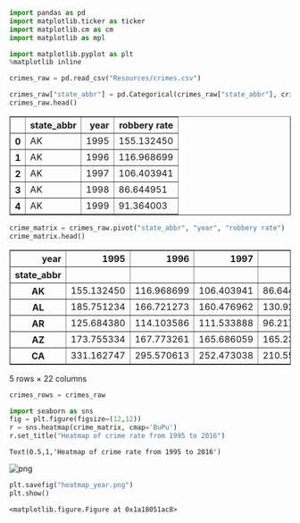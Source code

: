 

```python
import pandas as pd
import matplotlib.ticker as ticker
import matplotlib.cm as cm
import matplotlib as mpl

import matplotlib.pyplot as plt
%matplotlib inline
```


```python
crimes_raw = pd.read_csv("Resources/crimes.csv")
```


```python
crimes_raw["state_abbr"] = pd.Categorical(crimes_raw["state_abbr"], crimes_raw.state_abbr.unique())
crimes_raw.head()
```




<div>
<table border="1" class="dataframe">
  <thead>
    <tr style="text-align: right;">
      <th></th>
      <th>state_abbr</th>
      <th>year</th>
      <th>robbery rate</th>
    </tr>
  </thead>
  <tbody>
    <tr>
      <th>0</th>
      <td>AK</td>
      <td>1995</td>
      <td>155.132450</td>
    </tr>
    <tr>
      <th>1</th>
      <td>AK</td>
      <td>1996</td>
      <td>116.968699</td>
    </tr>
    <tr>
      <th>2</th>
      <td>AK</td>
      <td>1997</td>
      <td>106.403941</td>
    </tr>
    <tr>
      <th>3</th>
      <td>AK</td>
      <td>1998</td>
      <td>86.644951</td>
    </tr>
    <tr>
      <th>4</th>
      <td>AK</td>
      <td>1999</td>
      <td>91.364003</td>
    </tr>
  </tbody>
</table>
</div>




```python
crime_matrix = crimes_raw.pivot("state_abbr", "year", "robbery rate")
crime_matrix.head()
```




<div>
<table border="1" class="dataframe">
  <thead>
    <tr style="text-align: right;">
      <th>year</th>
      <th>1995</th>
      <th>1996</th>
      <th>1997</th>
      <th>1998</th>
      <th>1999</th>
      <th>2000</th>
      <th>2001</th>
      <th>2002</th>
      <th>2003</th>
      <th>2004</th>
      <th>...</th>
      <th>2007</th>
      <th>2008</th>
      <th>2009</th>
      <th>2010</th>
      <th>2011</th>
      <th>2012</th>
      <th>2013</th>
      <th>2014</th>
      <th>2015</th>
      <th>2016</th>
    </tr>
    <tr>
      <th>state_abbr</th>
      <th></th>
      <th></th>
      <th></th>
      <th></th>
      <th></th>
      <th></th>
      <th></th>
      <th></th>
      <th></th>
      <th></th>
      <th></th>
      <th></th>
      <th></th>
      <th></th>
      <th></th>
      <th></th>
      <th></th>
      <th></th>
      <th></th>
      <th></th>
      <th></th>
    </tr>
  </thead>
  <tbody>
    <tr>
      <th>AK</th>
      <td>155.132450</td>
      <td>116.968699</td>
      <td>106.403941</td>
      <td>86.644951</td>
      <td>91.364003</td>
      <td>78.158397</td>
      <td>81.119896</td>
      <td>76.229731</td>
      <td>68.797433</td>
      <td>67.958434</td>
      <td>...</td>
      <td>85.006394</td>
      <td>93.983182</td>
      <td>93.632825</td>
      <td>83.176269</td>
      <td>79.573398</td>
      <td>86.265091</td>
      <td>84.502190</td>
      <td>85.340671</td>
      <td>103.157207</td>
      <td>114.571623</td>
    </tr>
    <tr>
      <th>AL</th>
      <td>185.751234</td>
      <td>166.721273</td>
      <td>160.476962</td>
      <td>130.928309</td>
      <td>121.216643</td>
      <td>128.218390</td>
      <td>124.952114</td>
      <td>133.113160</td>
      <td>134.066770</td>
      <td>133.513797</td>
      <td>...</td>
      <td>159.858215</td>
      <td>157.575238</td>
      <td>133.051359</td>
      <td>101.642475</td>
      <td>102.129842</td>
      <td>104.202819</td>
      <td>96.090274</td>
      <td>97.020249</td>
      <td>95.016868</td>
      <td>96.354327</td>
    </tr>
    <tr>
      <th>AR</th>
      <td>125.684380</td>
      <td>114.103586</td>
      <td>111.533888</td>
      <td>96.217494</td>
      <td>79.329835</td>
      <td>74.848508</td>
      <td>80.936714</td>
      <td>93.264969</td>
      <td>81.641661</td>
      <td>86.254545</td>
      <td>...</td>
      <td>109.531653</td>
      <td>97.254666</td>
      <td>89.151915</td>
      <td>81.086040</td>
      <td>80.208754</td>
      <td>78.309651</td>
      <td>76.417019</td>
      <td>68.659026</td>
      <td>71.091488</td>
      <td>70.944580</td>
    </tr>
    <tr>
      <th>AZ</th>
      <td>173.755334</td>
      <td>167.773261</td>
      <td>165.686059</td>
      <td>165.238809</td>
      <td>152.521842</td>
      <td>146.258784</td>
      <td>167.101127</td>
      <td>147.028418</td>
      <td>136.560259</td>
      <td>134.515031</td>
      <td>...</td>
      <td>154.036558</td>
      <td>150.903513</td>
      <td>124.306791</td>
      <td>108.417725</td>
      <td>110.478614</td>
      <td>112.697788</td>
      <td>100.316549</td>
      <td>92.513015</td>
      <td>93.288439</td>
      <td>101.788021</td>
    </tr>
    <tr>
      <th>CA</th>
      <td>331.162747</td>
      <td>295.570613</td>
      <td>252.473038</td>
      <td>210.554994</td>
      <td>181.139782</td>
      <td>177.874428</td>
      <td>186.743166</td>
      <td>185.612325</td>
      <td>179.822682</td>
      <td>172.333950</td>
      <td>...</td>
      <td>193.433054</td>
      <td>188.776643</td>
      <td>173.403990</td>
      <td>155.647576</td>
      <td>144.069357</td>
      <td>148.739951</td>
      <td>139.573395</td>
      <td>125.491428</td>
      <td>135.564654</td>
      <td>139.589748</td>
    </tr>
  </tbody>
</table>
<p>5 rows × 22 columns</p>
</div>




```python
crimes_rows = crimes_raw
```


```python
import seaborn as sns
fig = plt.figure(figsize=(12,12))
r = sns.heatmap(crime_matrix, cmap='BuPu')
r.set_title("Heatmap of crime rate from 1995 to 2016")
```




    Text(0.5,1,'Heatmap of crime rate from 1995 to 2016')




![png](output_5_1.png)



```python
plt.savefig("heatmap_year.png")
plt.show()
```


    <matplotlib.figure.Figure at 0x1a18051ac8>

